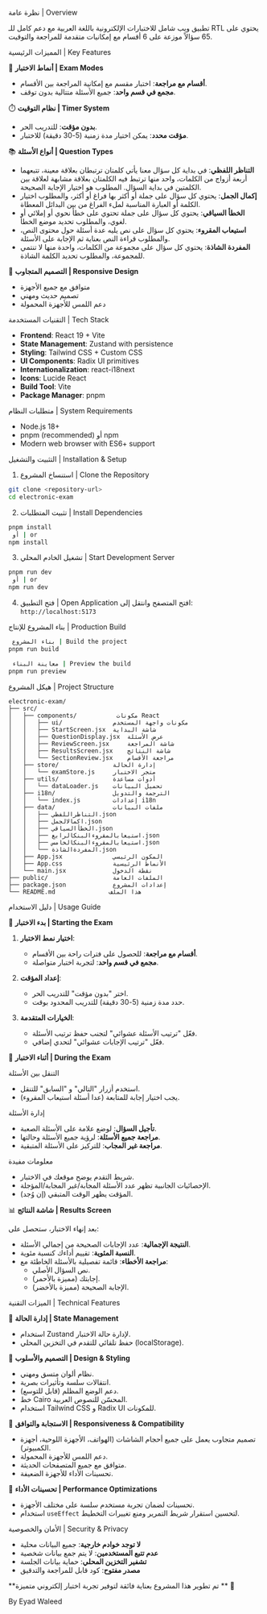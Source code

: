  نظرة عامة | Overview

تطبيق ويب شامل للاختبارات الإلكترونية باللغة العربية مع دعم كامل للـ RTL  يحتوي على 65 سؤالاً موزعة على 6 أقسام مع إمكانيات متقدمة للمراجعة والتوقيت.

 المميزات الرئيسية | Key Features

 🎯 **أنماط الاختبار | Exam Modes**
- **أقسام مع مراجعة**: اختبار مقسم مع إمكانية المراجعة بين الأقسام.
- **مجمع في قسم واحد**: جميع الأسئلة متتالية بدون توقف.

 ⏱️ **نظام التوقيت | Timer System**
- **بدون مؤقت**: للتدريب الحر.
- **مؤقت محدد**: يمكن اختيار مدة زمنية (5-30 دقيقة) للاختبار.

 📚 **أنواع الأسئلة | Question Types**
- **التناظر اللفظي**: في بداية كل سؤال معنا يأتي كلمتان ترتبطان بعلاقة معينة، تتبعهما أربعة أزواج من الكلمات، واحد منها ترتبط فيه الكلمتان بعلاقة مشابهة لعلاقة بين الكلمتين في بداية السؤال. المطلوب هو اختيار الإجابة الصحيحة.
- **إكمال الجمل**: يحتوي كل سؤال على جملة أو أكثر بها فراغ أو أكثر، والمطلوب اختيار الكلمة أو العبارة المناسبة لملء الفراغ من بين البدائل المعطاة.
- **الخطأ السياقي**: يحتوي كل سؤال على جملة تحتوي على خطأ نحوي أو إملائي أو لغوي، والمطلوب تحديد موضع الخطأ.
- **استيعاب المقروء**: يحتوي كل سؤال على نص يليه عدة أسئلة حول محتوى النص، والمطلوب قراءة النص بعناية ثم الإجابة على الأسئلة.
- **المفردة الشاذة**: يحتوي كل سؤال على مجموعة من الكلمات، واحدة منها لا تنتمي للمجموعة، والمطلوب تحديد الكلمة الشاذة.

 📱 **التصميم المتجاوب | Responsive Design**
- متوافق مع جميع الأجهزة
- تصميم حديث ومهني
- دعم اللمس للأجهزة المحمولة

 التقنيات المستخدمة | Tech Stack

- **Frontend**: React 19 + Vite
- **State Management**: Zustand with persistence
- **Styling**: Tailwind CSS + Custom CSS
- **UI Components**: Radix UI primitives
- **Internationalization**: react-i18next
- **Icons**: Lucide React
- **Build Tool**: Vite
- **Package Manager**: pnpm

 متطلبات النظام | System Requirements

- Node.js 18+ 
- pnpm (recommended) أو npm
- Modern web browser with ES6+ support

 التثبيت والتشغيل | Installation & Setup

 1. استنساخ المشروع | Clone the Repository
```bash
git clone <repository-url>
cd electronic-exam
```

 2. تثبيت المتطلبات | Install Dependencies
```bash
pnpm install
 أو | or
npm install
```

 3. تشغيل الخادم المحلي | Start Development Server
```bash
pnpm run dev
 أو | or
npm run dev
```

 4. فتح التطبيق | Open Application
افتح المتصفح وانتقل إلى: `http://localhost:5173`

 بناء المشروع للإنتاج | Production Build

```bash
 بناء المشروع | Build the project
pnpm run build

 معاينة البناء | Preview the build
pnpm run preview
```

 هيكل المشروع | Project Structure

```
electronic-exam/
├── src/
│   ├── components/           مكونات React
│   │   ├── ui/              مكونات واجهة المستخدم
│   │   ├── StartScreen.jsx  شاشة البداية
│   │   ├── QuestionDisplay.jsx  عرض الأسئلة
│   │   ├── ReviewScreen.jsx     شاشة المراجعة
│   │   ├── ResultsScreen.jsx    شاشة النتائج
│   │   └── SectionReview.jsx    مراجعة الأقسام
│   ├── store/               إدارة الحالة
│   │   └── examStore.js     متجر الاختبار
│   ├── utils/               أدوات مساعدة
│   │   └── dataLoader.js    تحميل البيانات
│   ├── i18n/                الترجمة والتدويل
│   │   └── index.js         إعدادات i18n
│   ├── data/                ملفات البيانات
│   │   ├── التناظراللفظي.json
│   │   ├── اكمالالجمل.json
│   │   ├── الخطأالسياقي.json
│   │   ├── استيعابالمقروءالبنكالرابع.json
│   │   ├── استيعابالمقروءالبنكالخامس.json
│   │   └── المفردةالشاذة.json
│   ├── App.jsx              المكون الرئيسي
│   ├── App.css              الأنماط الرئيسية
│   └── main.jsx             نقطة الدخول
├── public/                  الملفات العامة
├── package.json             إعدادات المشروع
└── README.md               هذا الملف
```


 دليل الاستخدام | Usage Guide

 🚀 **بدء الاختبار | Starting the Exam**

1. **اختيار نمط الاختبار**:
   - **أقسام مع مراجعة**: للحصول على فترات راحة بين الأقسام.
   - **مجمع في قسم واحد**: لتجربة اختبار متواصلة.

2. **إعداد المؤقت**:
   - اختر "بدون مؤقت" للتدريب الحر.
   - حدد مدة زمنية (5-30 دقيقة) للتدريب المحدود بوقت.

3. **الخيارات المتقدمة**:
   - فعّل "ترتيب الأسئلة عشوائي" لتجنب حفظ ترتيب الأسئلة.
   - فعّل "ترتيب الإجابات عشوائي" لتحدي إضافي.

 📝 **أثناء الاختبار | During the Exam**

 التنقل بين الأسئلة
- استخدم أزرار "التالي" و "السابق" للتنقل.
- يجب اختيار إجابة للمتابعة (عدا أسئلة استيعاب المقروء).

 إدارة الأسئلة
- **تأجيل السؤال**: لوضع علامة على الأسئلة الصعبة.
- **مراجعة جميع الأسئلة**: لرؤية جميع الأسئلة وحالتها.
- **مراجعة غير المجاب**: للتركيز على الأسئلة المتبقية.

 معلومات مفيدة
- شريط التقدم يوضح موقعك في الاختبار.
- الإحصائيات الجانبية تظهر عدد الأسئلة المجابة/غير المجابة/المؤجلة.
- المؤقت يظهر الوقت المتبقي (إن وُجد).

 📊 **شاشة النتائج | Results Screen**

بعد إنهاء الاختبار، ستحصل على:

- **النتيجة الإجمالية**: عدد الإجابات الصحيحة من إجمالي الأسئلة.
- **النسبة المئوية**: تقييم أداءك كنسبة مئوية.
- **مراجعة الأخطاء**: قائمة تفصيلية بالأسئلة الخاطئة مع:
  - نص السؤال الأصلي.
  - إجابتك (مميزة بالأحمر).
  - الإجابة الصحيحة (مميزة بالأخضر).

 الميزات التقنية | Technical Features

 🔧 **إدارة الحالة | State Management**
- استخدام Zustand لإدارة حالة الاختبار.
- حفظ تلقائي للتقدم في التخزين المحلي (localStorage).

 🎨 **التصميم والأسلوب | Design & Styling**
- نظام ألوان متسق ومهني.
- انتقالات سلسة وتأثيرات بصرية.
- دعم الوضع المظلم (قابل للتوسع).
- خط Cairo المحسّن للنصوص العربية.
- استخدام Tailwind CSS و Radix UI للمكونات.

 📱 **الاستجابة والتوافق | Responsiveness & Compatibility**
- تصميم متجاوب يعمل على جميع أحجام الشاشات (الهواتف، الأجهزة اللوحية، أجهزة الكمبيوتر).
- دعم اللمس للأجهزة المحمولة.
- متوافق مع جميع المتصفحات الحديثة.
- تحسينات الأداء للأجهزة الضعيفة.

 🚀 **تحسينات الأداء | Performance Optimizations**
- تحسينات لضمان تجربة مستخدم سلسة على مختلف الأجهزة.
- استخدام `useEffect` لتحسين استقرار شريط التمرير ومنع تغييرات التخطيط.

 الأمان والخصوصية | Security & Privacy

- **لا توجد خوادم خارجية**: جميع البيانات محلية
- **عدم تتبع المستخدمين**: لا يتم جمع بيانات شخصية
- **تشفير التخزين المحلي**: حماية بيانات الجلسة
- **مصدر مفتوح**: كود قابل للمراجعة والتدقيق

**تم تطوير هذا المشروع بعناية فائقة لتوفير تجربة اختبار إلكتروني متميزة ** 🚀

By Eyad Waleed
